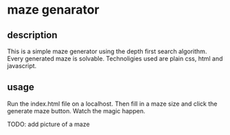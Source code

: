 # maze genarator
## description
This is a simple maze generator using the depth first search algorithm. Every generated maze is solvable. Technoligies used are plain css, html and javascript.
## usage
Run the index.html file on a localhost. Then fill in a maze size and click the generate maze button. Watch the magic happen.

TODO: add picture of a maze